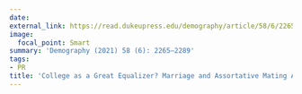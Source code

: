 ```yaml
---
date:
external_link: https://read.dukeupress.edu/demography/article/58/6/2265/210232/College-as-a-Great-Equalizer-Marriage-and
image:
  focal_point: Smart
summary: 'Demography (2021) 58 (6): 2265–2289'
tags:
- PR
title: 'College as a Great Equalizer? Marriage and Assortative Mating Among First- and Continuing-Generation College Students'
---
```

